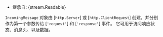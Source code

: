 <!-- YAML
added: v0.1.17
-->

* 继承自: {stream.Readable}

`IncomingMessage` 对象由 [`http.Server`] 或 [`http.ClientRequest`] 创建，并分别作为第一个参数传给 [`'request'`] 和 [`'response'`] 事件。 
它可用于访问响应状态、消息头、以及数据。

